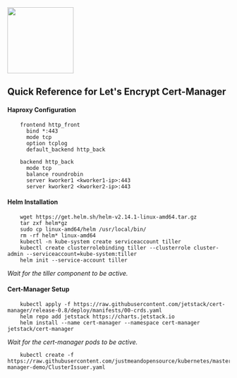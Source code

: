 <img src="https://www.authelia.com/images/logos/haproxy.png" height="150"/>

## Quick Reference for Let's Encrypt Cert-Manager

#### Haproxy Configuration
```
    frontend http_front
      bind *:443
      mode tcp
      option tcplog
      default_backend http_back

    backend http_back
      mode tcp
      balance roundrobin
      server kworker1 <kworker1-ip>:443
      server kworker2 <kworker2-ip>:443
```

#### Helm Installation
```
    wget https://get.helm.sh/helm-v2.14.1-linux-amd64.tar.gz
    tar zxf helm*gz
    sudo cp linux-amd64/helm /usr/local/bin/
    rm -rf helm* linux-amd64
    kubectl -n kube-system create serviceaccount tiller
    kubectl create clusterrolebinding tiller --clusterrole cluster-admin --serviceaccount=kube-system:tiller
    helm init --service-account tiller
```
*Wait for the tiller component to be active.*

#### Cert-Manager Setup
```
    kubectl apply -f https://raw.githubusercontent.com/jetstack/cert-manager/release-0.8/deploy/manifests/00-crds.yaml
    helm repo add jetstack https://charts.jetstack.io
    helm install --name cert-manager --namespace cert-manager jetstack/cert-manager
```
*Wait for the cert-manager pods to be active.*
```
    kubectl create -f https://raw.githubusercontent.com/justmeandopensource/kubernetes/master/yamls/cert-manager-demo/ClusterIssuer.yaml
```    
